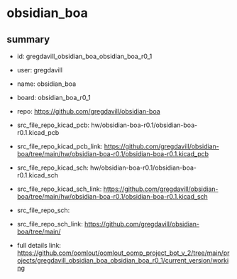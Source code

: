 # obsidian_boa
 
## summary 
* id: gregdavill_obsidian_boa_obsidian_boa_r0_1
* user: gregdavill
* name: obsidian_boa
* board: obsidian_boa_r0_1
* repo: https://github.com/gregdavill/obsidian-boa
* src_file_repo_kicad_pcb: hw/obsidian-boa-r0.1/obsidian-boa-r0.1.kicad_pcb
* src_file_repo_kicad_pcb_link: https://github.com/gregdavill/obsidian-boa/tree/main/hw/obsidian-boa-r0.1/obsidian-boa-r0.1.kicad_pcb
* src_file_repo_kicad_sch: hw/obsidian-boa-r0.1/obsidian-boa-r0.1.kicad_sch
* src_file_repo_kicad_sch_link: https://github.com/gregdavill/obsidian-boa/tree/main/hw/obsidian-boa-r0.1/obsidian-boa-r0.1.kicad_sch

* src_file_repo_sch: 
* src_file_repo_sch_link: https://github.com/gregdavill/obsidian-boa/tree/main/
* full details link: https://github.com/oomlout/oomlout_oomp_project_bot_v_2/tree/main/projects/gregdavill_obsidian_boa_obsidian_boa_r0_1/current_version/working  






